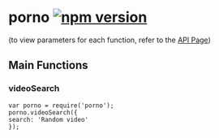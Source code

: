 
# porno [![npm version](https://badge.fury.io/js/porno.svg)](https://badge.fury.io/js/porno)
(to view parameters for each function, refer to the [API Page](http://api.porn.com)) 
## Main Functions

### videoSearch
```
var porno = require('porno');
porno.videoSearch({
search: 'Random video'
});
```
